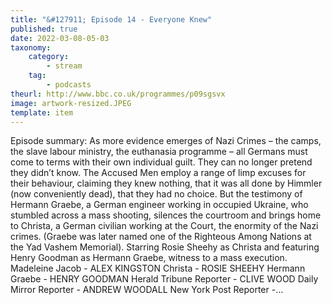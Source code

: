 ```yaml
---
title: "&#127911; Episode 14 - Everyone Knew"
published: true
date: 2022-03-08-05-03
taxonomy:
    category:
        - stream
    tag:
        - podcasts
theurl: http://www.bbc.co.uk/programmes/p09sgsvx
image: artwork-resized.JPEG
template: item
---
```


Episode summary: As more evidence emerges of Nazi Crimes &ndash; the camps, the slave labour ministry, the euthanasia programme &ndash; all Germans must come to terms with their own individual guilt. They can no longer pretend they didn&rsquo;t know. The Accused Men employ a range of limp excuses for their behaviour, claiming they knew nothing, that it was all done by Himmler (now conveniently dead), that they had no choice. But the testimony of Hermann Graebe, a German engineer working in occupied Ukraine, who stumbled across a mass shooting, silences the courtroom and brings home to Christa, a German civilian working at the Court, the enormity of the Nazi crimes. (Graebe was later named one of the Righteous Among Nations at the Yad Vashem Memorial). Starring Rosie Sheehy as Christa and featuring Henry Goodman as Hermann Graebe, witness to a mass execution. Madeleine Jacob - ALEX KINGSTON Christa - ROSIE SHEEHY Hermann Graebe - HENRY GOODMAN Herald Tribune Reporter - CLIVE WOOD Daily Mirror Reporter - ANDREW WOODALL New York Post Reporter -&hellip;
